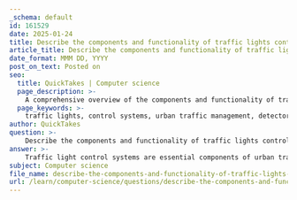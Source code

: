 ```yaml
---
_schema: default
id: 161529
date: 2025-01-24
title: Describe the components and functionality of traffic lights control systems and their process and feedback mechanism.
article_title: Describe the components and functionality of traffic lights control systems and their process and feedback mechanism.
date_format: MMM DD, YYYY
post_on_text: Posted on
seo:
  title: QuickTakes | Computer science
  page_description: >-
    A comprehensive overview of the components and functionality of traffic light control systems, detailing their operation, types, and feedback mechanisms for improving urban traffic management.
  page_keywords: >-
    traffic lights, control systems, urban traffic management, detectors, sensors, traffic flow, vehicle density, controller, fixed-time control, dynamic control, data processing, signal adjustment, feedback mechanism, road safety, efficiency, real-time data, user interaction
author: QuickTakes
question: >-
    Describe the components and functionality of traffic lights control systems and their process and feedback mechanism.
answer: >-
    Traffic light control systems are essential components of urban traffic management, designed to regulate the flow of vehicles and pedestrians at intersections. These systems consist of several key components that work together to ensure safety and efficiency. Here’s a detailed description of the components, functionality, and feedback mechanisms involved in traffic light control systems.\n\n### Components of Traffic Light Control Systems\n\n1. **User**: This refers to the road users, including drivers, cyclists, and pedestrians, who interact with the traffic signals.\n\n2. **Detector**: Detectors are sensors that monitor traffic conditions. They can be infrared sensors, inductive loops, or cameras that detect the presence and density of vehicles at an intersection. This information is crucial for adjusting the traffic light timings based on real-time conditions.\n\n3. **Controller**: The controller is the brain of the traffic light system. It processes data from the detectors and makes decisions on how long each light should remain green, yellow, or red. Controllers can be programmed for fixed-time operation or can be dynamic, adapting to current traffic conditions.\n\n4. **Display**: The display consists of the actual traffic lights (LEDs) that signal to road users. They follow a standard color code: red for stop, amber/yellow for caution, and green for go.\n\n### Functionality of Traffic Light Control Systems\n\nTraffic light control systems function by managing the timing of the lights to optimize traffic flow and enhance safety. There are two main types of control systems:\n\n- **Fixed-Time Control**: This traditional method uses a pre-set timer to change the lights at fixed intervals, regardless of actual traffic conditions. While simple, it may not be efficient during varying traffic volumes.\n\n- **Dynamic Control**: This more advanced system uses real-time data from detectors to adjust the timing of the lights. For example, if a high volume of vehicles is detected, the green light duration may be extended to reduce congestion. Dynamic systems can also prioritize emergency vehicles or public transport.\n\n### Process and Feedback Mechanism\n\nThe process of a traffic light control system involves several steps:\n\n1. **Data Collection**: Detectors gather information about traffic density and flow.\n\n2. **Data Processing**: The controller analyzes the data to determine the optimal light timings. In dynamic systems, algorithms may be employed to learn from historical data and adapt to changing conditions.\n\n3. **Signal Adjustment**: Based on the processed data, the controller adjusts the traffic lights accordingly.\n\n4. **Feedback Mechanism**: Many modern traffic light systems incorporate feedback mechanisms that allow them to learn from the traffic conditions. For instance, if a particular timing leads to congestion, the system can adjust future timings to improve flow. This feedback can be based on real-time data or historical patterns, enabling the system to become more efficient over time.\n\n5. **User Interaction**: The system communicates with users through the traffic lights, providing clear signals to ensure safe and efficient movement.\n\n### Conclusion\n\nTraffic light control systems are complex networks that integrate various components to manage traffic effectively. By utilizing detectors, controllers, and displays, these systems can adapt to real-time conditions, enhancing road safety and efficiency. The incorporation of feedback mechanisms allows for continuous improvement, making modern traffic light systems smarter and more responsive to the needs of road users.
subject: Computer science
file_name: describe-the-components-and-functionality-of-traffic-lights-control-systems-and-their-process-and-feedback-mechanism.md
url: /learn/computer-science/questions/describe-the-components-and-functionality-of-traffic-lights-control-systems-and-their-process-and-feedback-mechanism
---
```


&nbsp;